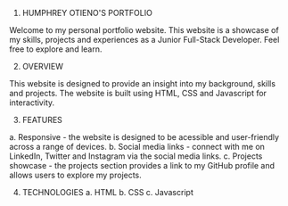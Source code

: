 1. HUMPHREY OTIENO'S PORTFOLIO

Welcome to my personal portfolio website. This website is a showcase of my skills, projects and experiences as a Junior Full-Stack Developer. Feel free to explore and learn.

2. OVERVIEW

This website is designed to provide an insight into my background, skills and projects. The website is built using HTML, CSS and Javascript for interactivity.

3. FEATURES

a. Responsive - the website is designed to be acessible and user-friendly across a range of devices.
b. Social media links - connect with me on LinkedIn, Twitter and Instagram via the social media links.
c. Projects showcase - the projects section provides a link to my GitHub profile and allows users to explore my projects.

4. TECHNOLOGIES
a. HTML
b. CSS
c. Javascript